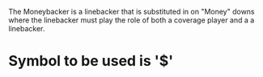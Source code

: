 The Moneybacker is a linebacker that is substituted in on "Money" downs where the linebacker must play the role of both a coverage player and a a linebacker. 



# Symbol to be used is '$'